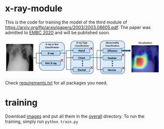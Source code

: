 # x-ray-module

This is the code for training the model of the third module of https://arxiv.org/ftp/arxiv/papers/2003/2003.08605.pdf. 
The paper was admitted to [EMBC 2020](https://embc.embs.org/2020/) and will be published soon.

![The pipeline](./pics/ProjectIllustration.jpg)

Check [requirements.txt](requirements.txt) for all packages you need.

# training
Download [images](https://nihcc.app.box.com/v/ChestXray-NIHCC) and put all them in the [overall](overall) directory.
To run the training, simply run `python train.py`


